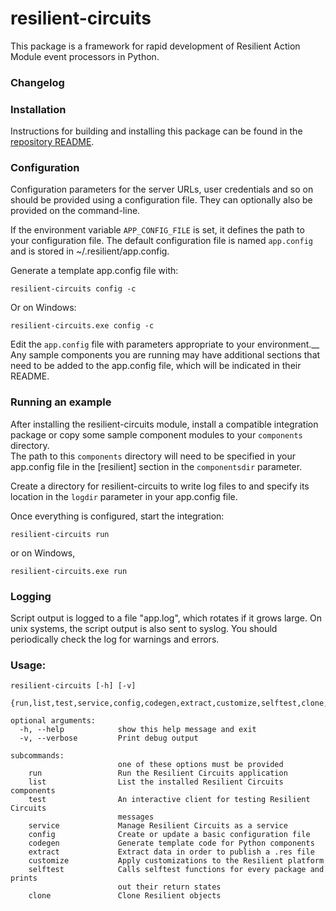 # resilient-circuits
This package is a framework for rapid development of Resilient Action Module event processors in Python.

### Changelog

### Installation  
Instructions for building and installing this package can be found in the 
[repository README](https://github.com/ibmresilient/resilient-python-api/blob/master/README.md).


### Configuration

Configuration parameters for the server URLs, user credentials and so on
should be provided using a configuration file.  They can optionally also
be provided on the command-line.

If the environment variable `APP_CONFIG_FILE` is set, it defines the path
to your configuration file.  The default configuration file is named
`app.config` and is stored in ~/.resilient/app.config.

Generate a template app.config file with:
```
resilient-circuits config -c
```  

Or on Windows:
```
resilient-circuits.exe config -c
```

Edit the `app.config` file with parameters appropriate to your environment.__
Any sample components you are running may have additional sections that 
need to be added to the app.config file, which will be indicated in their README.  

### Running an example

After installing the resilient-circuits module, install a compatible integration
package or copy some sample component modules to your `components` directory.  
The path to this `components` directory will need to be specified in your app.config
file in the [resilient] section in the `componentsdir` parameter.  

Create a directory for resilient-circuits to write log files to and specify
its location in the `logdir` parameter in your app.config file.  

Once everything is configured, start the integration:
```
resilient-circuits run
```  

or on Windows,
```
resilient-circuits.exe run
```


### Logging

Script output is logged to a file "app.log", which rotates if it grows large.
On unix systems, the script output is also sent to syslog.
You should periodically check the log for warnings and errors.

### Usage:
```
resilient-circuits [-h] [-v]
                          {run,list,test,service,config,codegen,extract,customize,selftest,clone,ext:package,ext:convert}

optional arguments:
  -h, --help            show this help message and exit
  -v, --verbose         Print debug output

subcommands:
                        one of these options must be provided
    run                 Run the Resilient Circuits application
    list                List the installed Resilient Circuits components
    test                An interactive client for testing Resilient Circuits
                        messages
    service             Manage Resilient Circuits as a service
    config              Create or update a basic configuration file
    codegen             Generate template code for Python components
    extract             Extract data in order to publish a .res file
    customize           Apply customizations to the Resilient platform
    selftest            Calls selftest functions for every package and prints
                        out their return states
    clone               Clone Resilient objects
```
